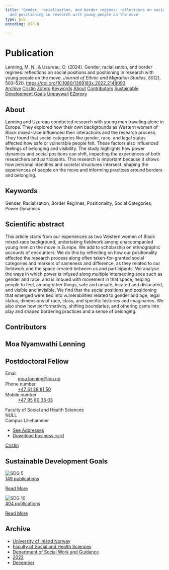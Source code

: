 ```yaml
---
title: 'Gender, racialisation, and border regimes: reflections on social positions
  and positioning in research with young people on the move'
type: pub
encoding: UTF-8

---
```

<h1>Publication</h1>
<article id="csl-bib-container-F7ZI3CI7" class="csl-bib-container">
  <div class="csl-bib-body"> <div class="csl-entry">Lønning, M. N., &#38; Uzureau, O. (2024). Gender, racialisation, and border regimes: reflections on social positions and positioning in research with young people on the move. <i>Journal of Ethnic and Migration Studies</i>, <i>50</i>(2), 503–520. <a href="https://doi.org/10.1080/1369183x.2022.2148093">https://doi.org/10.1080/1369183x.2022.2148093</a></div> </div>
  <div class="csl-bib-buttons">
    <a href="#taxonomy-article-F7ZI3CI7" alt="archive" class="csl-bib-button">Archive</a>
    <a href="https://app.cristin.no/results/show.jsf?id=2092405" alt="Cristin" class="csl-bib-button">Cristin</a>
    <a href="http://zotero.org/groups/5881554/items/F7ZI3CI7" alt="Zotero" class="csl-bib-button">Zotero</a>
    <a href="#keywords-article-F7ZI3CI7" alt="keywords" class="csl-bib-button">Keywords</a>
    <a href="#about-article-F7ZI3CI7" alt="about_pub" class="csl-bib-button">About</a>
    <a href="#contributors-article-F7ZI3CI7" alt="contributors" class="csl-bib-button">Contributors</a>
    <a href="#sdg-article-F7ZI3CI7" alt="sdg" class="csl-bib-button">Sustainable Development Goals</a>
    <a href="https://ntnuopen.ntnu.no/ntnu-xmlui/bitstream/11250/3084269/1/L%25C3%25B8nning%2b%2526%2bUzureau%2b2022.pdf" alt="Unpaywall" class="csl-bib-button">Unpaywall</a>
    <a href="https://ntnuopen.ntnu.no/ntnu-xmlui/bitstream/11250/3084269/1/L%25C3%25B8nning%2b%2526%2bUzureau%2b2022.pdf" alt="EZproxy" class="csl-bib-button">EZproxy</a>
  </div>
  <div id="csl-bib-meta-container-F7ZI3CI7"></div>
</article>
<div id="csl-bib-meta-F7ZI3CI7" class="csl-bib-meta">
  <article id="about-article-F7ZI3CI7" class="about_pub-article">
    <h1>About</h1>
    Lønning and Uzureau conducted research with young men traveling alone in Europe. They explored how their own backgrounds as Western women of Black mixed-race influenced their interactions and the research process. They found that social categories like gender, race, and legal status affected how safe or vulnerable people felt. These factors also influenced feelings of belonging and visibility. The study highlights how power dynamics and social positions can shift, impacting the experiences of both researchers and participants. This research is important because it shows how personal identities and societal structures intersect, shaping the experiences of people on the move and informing practices around borders and belonging.
  </article>
  <article id="keywords-article-F7ZI3CI7" class="keywords-article">
    <h1>Keywords</h1>
    Gender, Racialisation, Border Regimes, Positionality, Social Categories, Power Dynamics
  </article>
  <article id="abstract-article-F7ZI3CI7" class="abstract-article">
    <h1>Scientific abstract</h1>
    This article starts from our experiences as two Western women of Black mixed-race background, undertaking fieldwork among unaccompanied young men on the move in Europe. We add to scholarship on ethnographic accounts of encounters. We do this by reflecting on how our positionality affected the research process along often taken-for-granted social categories and markers of sameness and difference, as they related to our fieldwork and the space created between us and participants. We analyse the ways in which power is infused along multiple intersecting axes such as gender and race, and is imbued with movement in that space, helping people to feel, among other things, safe and unsafe, located and dislocated, and visible and invisible. We find that the social positions and positioning that emerged were tied into vulnerabilities related to gender and age, legal status, dimensions of race, class, and specific histories and imaginaries. We also show how performativity, shifting boundaries, and othering came into play and shaped bordering practices and a sense of belonging.
  </article>
  <article id="contributors-article-F7ZI3CI7" class="contributors-article">
    <h1>Contributors</h1>
    <div class="personas"> <div class="vrtx-hinn-person-card"> <div class="photo"> <i class="lar la-user-circle missing-person"></i> </div> <div class="info"> <hgroup><h1>Moa Nyamwathi Lønning</h1> <h2>Postdoctoral Fellow</h2> </hgroup><dl> <dt>Email</dt> <dd> <a href="mailto:moa.lonning@inn.no">moa.lonning@inn.no</a> </dd> <dt>Phone number</dt> <dd><a href="tel:+4761288150"> +47 61 28 81 50 </a></dd> <dt>Mobile number</dt> <dd><a href="tel:+4795803603"> +47 95 80 36 03 </a></dd> </dl> <p> Faculty of Social and Health Sciences<br> NULL<br> Campus Lillehammer </p> <ul class="vrtx-hinn-links"> <li><a href="https://www.inn.no/english/find-an-employee/moa-lonning.html#vrtx-hinn-addresses">See Addresses</a></li> <li><a href="https://www.inn.no/english/find-an-employee/moa-lonning.html?vrtx=vcf">Download business card</a></li> </ul> </div> </div> <a href="https://app.cristin.no/persons/show.jsf?id=526986" alt="Cristin URL" class="personas-cristin">Cristin</a> </div>
  </article>
  <article id="sdg-article-F7ZI3CI7" class="sdg-article">
    <h1>Sustainable Development Goals</h1>
    <div class="sdg-container"><div id="sdg5" class="sdg">
        <img src="{{< params subfolder >}}images/sdg/sdg05_en.png" class="image" alt="SDG 5">
        <div class="sdg-overlay">
          <a href="/en/archive/?key=?sdg=5#archive" class="sdg-publication-count"><span>149</span> publications</a>
          <p><a href="https://sdgs.un.org/goals/goal5" class="sdg-read-more">Read More</a></p>
        </div>
      </div> <div id="sdg10" class="sdg">
        <img src="{{< params subfolder >}}images/sdg/sdg10_en.png" class="image" alt="SDG 10">
        <div class="sdg-overlay">
          <a href="/en/archive/?key=?sdg=10#archive" class="sdg-publication-count"><span>404</span> publications</a>
          <p><a href="https://sdgs.un.org/goals/goal10" class="sdg-read-more">Read More</a></p>
        </div>
      </div></div>
  </article>
  <article id="taxonomy-article-F7ZI3CI7" class="taxonomy-article">
    <h1>Archive</h1>
    <ul>
      <li>
        <a href="/en/archive/?key=3DCRN523">University of Inland Norway</a>
      </li>
      <li>
        <a href="/en/archive/?key=IDKFS3MX">Faculty of Social and Health Sciences</a>
      </li>
      <li>
        <a href="/en/archive/?key=CU4VFGCV">Department of Social Work and Guidance</a>
      </li>
      <li>
        <a href="/en/archive/?key=7UTH2T35">2022</a>
      </li>
      <li>
        <a href="/en/archive/?key=3LMPIBB7">December</a>
      </li>
    </ul>
  </article>
</div>
